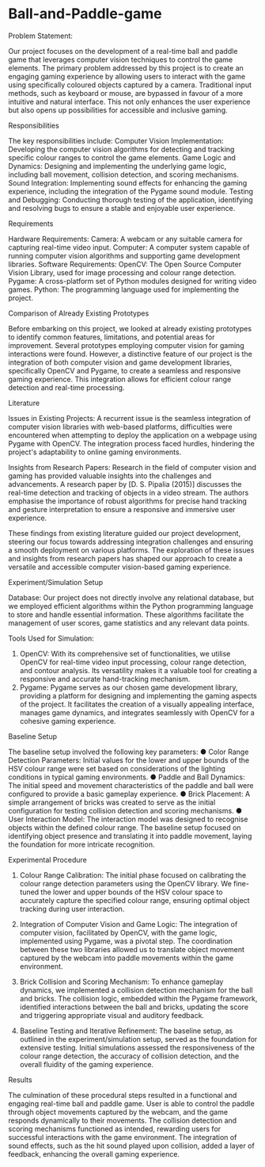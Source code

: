 # Ball-and-Paddle-game

Problem Statement:

Our project focuses on the development of a real-time ball and
paddle game that leverages computer vision techniques to
control the game elements.
The primary problem addressed by this project is to create an
engaging gaming experience by allowing users to interact with
the game using specifically coloured objects captured by a
camera. Traditional input methods, such as keyboard or mouse,
are bypassed in favour of a more intuitive and natural interface.
This not only enhances the user experience but also opens up
possibilities for accessible and inclusive gaming.

Responsibilities

The key responsibilities include:
Computer Vision Implementation: Developing the computer
vision algorithms for detecting and tracking specific colour
ranges to control the game elements.
Game Logic and Dynamics: Designing and implementing the
underlying game logic, including ball movement, collision
detection, and scoring mechanisms.
Sound Integration: Implementing sound effects for enhancing
the gaming experience, including the integration of the Pygame
sound module.
Testing and Debugging: Conducting thorough testing of the
application, identifying and resolving bugs to ensure a stable
and enjoyable user experience.

Requirements

Hardware Requirements:
Camera: A webcam or any suitable camera for capturing
real-time video input.
Computer: A computer system capable of running computer
vision algorithms and supporting game development libraries.
Software Requirements:
OpenCV: The Open Source Computer Vision Library, used for
image processing and colour range detection.
Pygame: A cross-platform set of Python modules designed for
writing video games.
Python: The programming language used for implementing the
project.

Comparison of Already Existing Prototypes

Before embarking on this project, we looked at already existing
prototypes to identify common features, limitations, and
potential areas for improvement. Several prototypes employing
computer vision for gaming interactions were found.
However, a distinctive feature of our project is the integration of
both computer vision and game development libraries,
specifically OpenCV and Pygame, to create a seamless and
responsive gaming experience. This integration allows for
efficient colour range detection and real-time processing.

Literature

Issues in Existing Projects:
A recurrent issue is the seamless integration of computer vision
libraries with web-based platforms, difficulties were encountered
when attempting to deploy the application on a webpage using
Pygame with OpenCV. The integration process faced hurdles,
hindering the project's adaptability to online gaming
environments.

Insights from Research Papers:
Research in the field of computer vision and gaming has
provided valuable insights into the challenges and
advancements. A research paper by [D. S. Pipalia (2015)]
discusses the real-time detection and tracking of objects in a
video stream. The authors emphasise the importance of robust
algorithms for precise hand tracking and gesture interpretation
to ensure a responsive and immersive user experience.

These findings from existing literature guided our project
development, steering our focus towards addressing integration
challenges and ensuring a smooth deployment on various
platforms. The exploration of these issues and insights from
research papers has shaped our approach to create a versatile
and accessible computer vision-based gaming experience.

Experiment/Simulation Setup

Database:
Our project does not directly involve any relational database,
but we employed efficient algorithms within the Python
programming language to store and handle essential
information. These algorithms facilitate the management of user
scores, game statistics and any relevant data points.

Tools Used for Simulation:
1. OpenCV:
With its comprehensive set of functionalities, we utilise OpenCV
for real-time video input processing, colour range detection, and
contour analysis. Its versatility makes it a valuable tool for
creating a responsive and accurate hand-tracking mechanism.
2. Pygame:
Pygame serves as our chosen game development library,
providing a platform for designing and implementing the gaming
aspects of the project. It facilitates the creation of a visually
appealing interface, manages game dynamics, and integrates
seamlessly with OpenCV for a cohesive gaming experience.

Baseline Setup

The baseline setup involved the following key parameters:
● Color Range Detection Parameters:
Initial values for the lower and upper bounds of the HSV colour
range were set based on considerations of the lighting
conditions in typical gaming environments.
● Paddle and Ball Dynamics:
The initial speed and movement characteristics of the paddle
and ball were configured to provide a basic gameplay
experience.
● Brick Placement:
A simple arrangement of bricks was created to serve as the
initial configuration for testing collision detection and scoring
mechanisms.
● User Interaction Model:
The interaction model was designed to recognise objects within
the defined colour range. The baseline setup focused on
identifying object presence and translating it into paddle
movement, laying the foundation for more intricate recognition.

Experimental Procedure

1. Colour Range Calibration:
The initial phase focused on calibrating the colour range
detection parameters using the OpenCV library. We fine-tuned
the lower and upper bounds of the HSV colour space to
accurately capture the specified colour range, ensuring optimal
object tracking during user interaction.

2. Integration of Computer Vision and Game Logic:
The integration of computer vision, facilitated by OpenCV, with
the game logic, implemented using Pygame, was a pivotal step.
The coordination between these two libraries allowed us to
translate object movement captured by the webcam into paddle
movements within the game environment.

3. Brick Collision and Scoring Mechanism:
To enhance gameplay dynamics, we implemented a collision
detection mechanism for the ball and bricks. The collision logic,
embedded within the Pygame framework, identified interactions
between the ball and bricks, updating the score and triggering
appropriate visual and auditory feedback.

4. Baseline Testing and Iterative Refinement:
The baseline setup, as outlined in the experiment/simulation
setup, served as the foundation for extensive testing. Initial
simulations assessed the responsiveness of the colour range
detection, the accuracy of collision detection, and the overall
fluidity of the gaming experience.

Results

The culmination of these procedural steps resulted in a
functional and engaging real-time ball and paddle game. User is
able to control the paddle through object movements captured
by the webcam, and the game responds dynamically to their
movements.
The collision detection and scoring mechanisms functioned as
intended, rewarding users for successful interactions with the
game environment. The integration of sound effects, such as
the hit sound played upon collision, added a layer of feedback,
enhancing the overall gaming experience.
